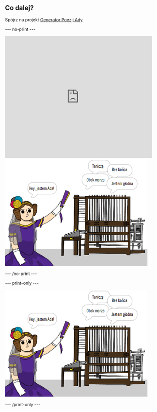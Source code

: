 ## Co dalej?

Spójrz na projekt [Generator Poezji Ady](https://projects.raspberrypi.org/en/projects/poetry-generator).

--- no-print ---

<div class="scratch-preview">
  <iframe allowtransparency="true" width="485" height="402" src="https://scratch.mit.edu/projects/embed/77844926/?autostart=false" frameborder="0" scrolling="no"></iframe>
  <img src="images/poetry-final.png">
</div>

--- /no-print ---

--- print-only ---

![zrzut ekranu z gry](images/poetry-final.png)

--- /print-only ---